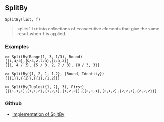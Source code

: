 ## SplitBy

```
SplitBy(list, f)
```

> splits `list` into collections of consecutive elements that give the same result when `f` is applied.

### Examples

```
>> SplitBy(Range(1, 3, 1/3), Round) 
{{1,4/3},{5/3,2,7/3},{8/3,3}}
{{1, 4 / 3}, {5 / 3, 2, 7 / 3}, {8 / 3, 3}}
 
>> SplitBy({1, 2, 1, 1.2}, {Round, Identity})
{{{1}},{{2}},{{1},{1.2}}} 
 
>> SplitBy(Tuples({1, 2}, 3), First)
{{{1,1,1},{1,1,2},{1,2,1},{1,2,2}},{{2,1,1},{2,1,2},{2,2,1},{2,2,2}}} 
```

### Github

* [Implementation of SplitBy](https://github.com/axkr/symja_android_library/blob/master/symja_android_library/matheclipse-core/src/main/java/org/matheclipse/core/builtin/ListFunctions.java#L6824) 
